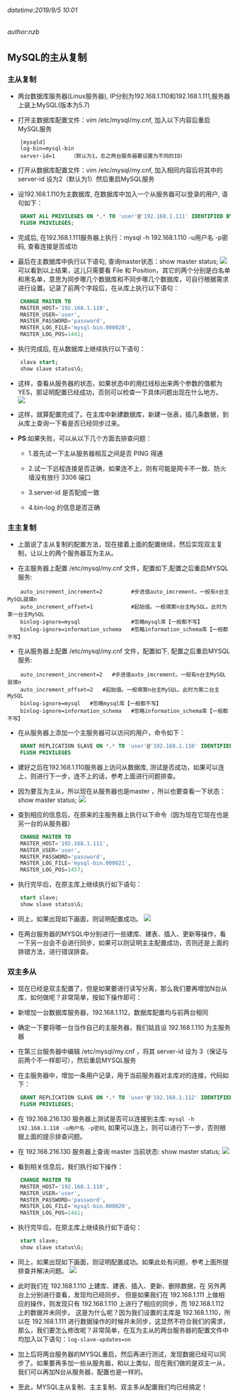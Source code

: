 ###### datetime:2019/9/5 10:01
###### author:nzb

## MySQL的主从复制

### 主从复制

- 两台数据库服务器(Linux服务器), IP分别为192.168.1.110和192.168.1.111,服务器上装上MySQL(版本为5.7)

- 打开主数据库配置文件：vim /etc/mysql/my.cnf, 加入以下内容后重启MySQL服务
```text
    [mysqld]
    log-bin=mysql-bin
    server-id=1     （默认为1，总之两台服务器要设置为不同的ID）
```

- 打开从数据库配置文件：vim /etc/mysql/my.cnf, 加入相同内容后将其中的 server-id 设为2（默认为1）然后重启MySQL服务

- 设192.168.1.110为主数据库, 在数据库中加入一个从服务器可以登录的用户, 语句如下：
```sql
    GRANT ALL PRIVILEGES ON *.* TO 'user'@'192.168.1.111' IDENTIFIED BY 'password' WITH GRANT OPTION;(或 GRANT REPLICATION SLAVE ON *.* TO 'username'@'192.168.1.111' IDENTIFIED BY 'password' WITH GRANT OPTION;)
    FLUSH PRIVILEGES;
```

- 完成后, 在192.168.1.111服务器上执行：mysql -h 192.168.1.110 -u用户名 -p密码, 查看连接是否成功

- 最后在主数据库中执行以下语句, 查询master状态：show master status;
![](./res/master-status.png)
可以看到以上结果，这儿只需要看 File 和 Position，其它的两个分别是白名单和黑名单，意思为同步哪几个数据库和不同步哪几个数据库，可自行根据需求进行设置。记录了前两个字段后，在从库上执行以下语句：
```sql
    CHANGE MASTER TO
    MASTER_HOST='192.168.1.110',
    MASTER_USER='user',
    MASTER_PASSWORD='password',
    MASTER_LOG_FILE='mysql-bin.000020',
    MASTER_LOG_POS=1441;
```

- 执行完成后, 在从数据库上继续执行以下语句：
```sql
    slava start;
    show slave status\G;
```

- 这样，查看从服务器的状态，如果状态中的用红线标出来两个参数的值都为YES，那证明配置已经成功，否则可以检查一下具体问题出现在什么地方。
![](./res/slave-status.png)

- 这样，就算配置完成了。在主库中新建数据库，新建一张表，插几条数据，到从库上查询一下看是否已经同步过来。

- **PS**:如果失败，可以从以下几个方面去排查问题：　　

    - 1.首先试一下主从服务器相互之间是否 PING 得通
    
    - 2.试一下远程连接是否正确，如果连不上，则有可能是网卡不一致、防火墙没有放行 3306 端口
    
    - 3.server-id 是否配成一致
    
    - 4.bin-log 的信息是否正确

### 主主复制

- 上面说了主从复制的配置方法，现在接着上面的配置继续，然后实现双主复制，让以上的两个服务器互为主从。

- 在主服务器上配置 /etc/mysql/my.cnf 文件，配置如下,配置之后重启MYSQL服务:
```editorconfig
    auto_increment_increment=2         #步进值auto_imcrement。一般有n台主MySQL就填n
    auto_increment_offset=1            #起始值。一般填第n台主MySQL。此时为第一台主MySQL
    binlog-ignore=mysql                #忽略mysql库【一般都不写】
    binlog-ignore=information_schema   #忽略information_schema库【一般都不写】
```

- 在从服务器上配置 /etc/mysql/my.cnf 文件，配置如下, 配置之后重启MYSQL服务:
```editorconfig
    auto_increment_increment=2   #步进值auto_imcrement。一般有n台主MySQL就填n
    auto_increment_offset=2   #起始值。一般填第n台主MySQL。此时为第二台主MySQL
    binlog-ignore=mysql   #忽略mysql库【一般都不写】
    binlog-ignore=information_schema   #忽略information_schema库【一般都不写】
```

- 在从服务器上添加一个主服务器可以访问的用户，命令如下：
```sql
    GRANT REPLICATION SLAVE ON *.* TO 'user'@'192.168.1.110' IDENTIFIED BY 'password' with grant option ;
    FLUSH PRIVILEGES
```

- 建好之后在192.168.1.110服务器上访问从数据库, 测试是否成功，如果可以连上，则进行下一步，连不上的话，参考上面进行问题排查。

- 因为要互为主从，所以现在从服务器也是master ，所以也要查看一下状态：show master status;
![](./res/master-status1.png)

- 查到相应的信息后，在原来的主服务器上执行以下命令（因为现在它现在也是另一台的从服务器）
```sql
    CHANGE MASTER TO
    MASTER_HOST='192.168.1.111',
    MASTER_USER='user',
    MASTER_PASSWORD='password',
    MASTER_LOG_FILE='mysql-bin.000021',
    MASTER_LOG_POS=1457;
```

- 执行完毕后，在原主库上继续执行如下语句：
```sql
    start slave;
    show slave status\G;
```

- 同上，如果出现如下画面，则证明配置成功。
![](./res/slave-status.png)

- 在两台服务器的MYSQL中分别进行一些建库、建表、插入、更新等操作，看一下另一台会不会进行同步，如果可以则证明主主配置成功，否则还是上面的排错方法，进行错误排查。

### 双主多从

- 现在已经是双主配置了，但是如果要进行读写分离，那么我们要再增加N台从库，如何做呢？非常简单，按如下操作即可：

- 新增加一台数据库服务器，192.168.1.112，数据库配置均与前两台相同

- 确定一下要将哪一台当作自己的主服务器，我们姑且设 192.168.1.110 为主服务器

- 在第三台服务器中编辑 /etc/mysql/my.cnf ，将其 server-id 设为 3（保证与前两个不一样即可），然后重启MYSQL服务

- 在主服务器中，增加一条用户记录，用于当前服务器对主库对的连接，代码如下：
```sql
    GRANT REPLICATION SLAVE ON *.* TO 'user'@'192.168.1.112' IDENTIFIED BY 'password';
    FLUSH PRIVILEGES;
```

- 在 192.168.216.130 服务器上测试是否可以连接到主库: `mysql -h 192.168.1.110 -u用户名 -p密码`, 如果可以连上，则可以进行下一步，否则根据上面的提示排查问题。

- 在 192.168.216.130 服务器上查询 master 当前状态: show master status;
![](./res/master-status2.png)

- 看到相关信息后，我们执行如下操作：
```sql
    CHANGE MASTER TO
    MASTER_HOST='192.168.1.110',
    MASTER_USER='user',
    MASTER_PASSWORD='password',
    MASTER_LOG_FILE='mysql-bin.000020',
    MASTER_LOG_POS=1441;
```

- 执行完毕后，在原主库上继续执行如下语句：
```sql
    start slave;
    show slave status\G;
```

- 同上，如果出现如下画面，则证明配置成功。如果此处有问题，参考上面所提排查并解决问题。
![](./res/slave-status.png)

- 此时我们在 192.168.1.110 上建库、建表、插入、更新、删除数据，在 另外两台上分别进行查看，发现均已经同步。
但是如果我们在 192.168.1.111 上做相应的操作，则发现只有 192.168.1.110 上进行了相应的同步，而 192.168.1.112 上的数据并未同步。
这是为什么呢？因为我们设置的主库是 192.168.1.110，所以在 192.168.1.111 进行数据操作的时候并未同步，这显然不符合我们的需求，
那么，我们要怎么修改呢？非常简单，在互为主从的两台服务器的配置文件中均加入以下语句：`log-slave-updates=on`

- 加上后将两台服务器的MYSQL重启，然后再进行测试，发现数据已经可以同步了。如果要再多加一些从服务器，和以上类似，现在我们做的是双主一从，我们可以再加N台从服务器，配置也是一样的。

- 至此，MYSQL主从复制、主主复制、双主多从配置我们均已经搞定！